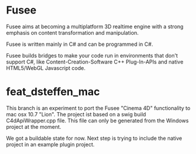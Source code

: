 Fusee
=====

Fusee aims at becoming a multiplatform 3D realtime engine with a strong emphasis on content transformation and manipulation.

Fusee is written mainly in C# and can be programmed in C#.

Fusee builds bridges to make your code run in environments that don't support C#, like Content-Creation-Software C++ Plug-In-APIs and native HTML5/WebGL Javascript code.


feat_dsteffen_mac
=====

This branch is an experiment to port the Fusee "Cinema 4D" functionality to mac osx 10.7 "Lion".
The project ist based on a swig build C4dApiWrapper.cpp file. This file can only be generated from the Windows project at the moment.

We got a buildable state for now. Next step is trying to include the native project in an example plugin project.

